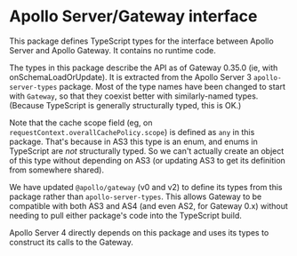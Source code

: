 # Apollo Server/Gateway interface

This package defines TypeScript types for the interface between Apollo Server and Apollo Gateway. It contains no runtime code.

The types in this package describe the API as of Gateway 0.35.0 (ie, with onSchemaLoadOrUpdate). It is extracted from the Apollo Server 3 `apollo-server-types` package. Most of the type names have been changed to start with `Gateway`, so that they coexist better with similarly-named types. (Because TypeScript is generally structurally typed, this is OK.)

Note that the cache scope field (eg, on `requestContext.overallCachePolicy.scope`) is defined as `any` in this package. That's because in AS3 this type is an enum, and enums in TypeScript are *not* structurally typed. So we can't actually create an object of this type without depending on AS3 (or updating AS3 to get its definition from somewhere shared).

We have updated `@apollo/gateway` (v0 and v2) to define its types from this package rather than `apollo-server-types`. This allows Gateway to be compatible with both AS3 and AS4 (and even AS2, for Gateway 0.x) without needing to pull either package's code into the TypeScript build.

Apollo Server 4 directly depends on this package and uses its types to construct its calls to the Gateway.
